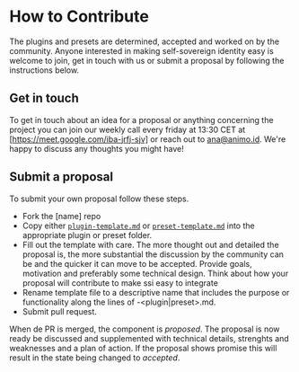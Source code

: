 # How to Contribute

The plugins and presets are determined, accepted and worked on by the community. Anyone interested in making self-sovereign identity easy is welcome to join, get in touch with us or submit a proposal by following the instructions below.

## Get in touch

To get in touch about an idea for a proposal or anything concerning the project you can join our weekly call every friday at 13:30 CET at [https://meet.google.com/iba-jrfj-sjv] or reach out to ana@animo.id. We're happy to discuss any thoughts you might have!

## Submit a proposal

To submit your own proposal follow these steps.

- Fork the [name] repo
- Copy either [`plugin-template.md`](./plugin-template.md) or [`preset-template.md`](./preset-template.md) into the appropriate plugin or preset folder.
- Fill out the template with care. The more thought out and detailed the proposal is, the more substantial the discussion by the community can be and the quicker it can move to be accepted. Provide goals, motivation and preferably some technical design. Think about how your proposal will contribute to make ssi easy to integrate
- Rename template file to a descriptive name that includes the purpose or functionality along the lines of <descriptive name>-<plugin|preset>.md.
- Submit pull request.

When de PR is merged, the component is _proposed_. The proposal is now ready be discussed and supplemented with technical details, strenghts and weaknesses and a plan of action. If the proposal shows promise this will result in the state being changed to _accepted_.

